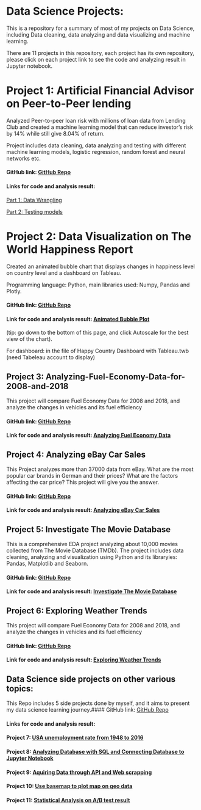 # Data Science Projects:

This is a repository for a summary of most of my projects on Data Science, including Data cleaning, data analyzing and data visualizing and machine learning.

There are 11 projects in this repository, each project has its own repository, please click on each project link to see the code and analyzing result in Jupyter notebook. 

# Project 1:  Artificial Financial Advisor on Peer-to-Peer lending

Analyzed Peer-to-peer loan risk with millions of loan data from Lending Club and created a machine learning model that can reduce investor’s risk by 14% while still give 8.04% of return.  

Project includes data cleaning, data analyzing and testing with different machine learning models, logistic regression, random forest and neural networks etc.

#### GitHub link:  <a href="https://github.com/lutang123/Machine-Learning-Model-on-Peer-to-Peer-lending">GitHub Repo</a>

#### Links for code and analysis result: 

<a href="https://nbviewer.jupyter.org/github/lutang123/Artificial-Financial-Advisor-on-Peer-to-Peer-lending/blob/master/Project_Part1_Understanding%20and%20cleaning%20data.ipynb">Part 1: Data Wrangling</a> 

<a href="https://nbviewer.jupyter.org/github/lutang123/Artificial-Financial-Advisor-on-Peer-to-Peer-lending/blob/master/Project_Part2_Testing%20Machines%20Learning%20models.ipynb">Part 2: Testing models</a>

# Project 2:  Data Visualization on The World Happiness Report

Created an animated bubble chart that displays changes in happiness level on country level and a dashboard on Tableau.

Programming language: Python, main libraries used: Numpy, Pandas and Plotly.

#### GitHub link:  <a href="https://github.com/lutang123/Data-Visualization-on-Happiness">GitHub Repo</a>

#### Link for code and analysis result: <a href="https://nbviewer.jupyter.org/github/lutang123/Data-Visualization-on-Happiness/blob/37f0ea1f0dc9cc917ef797ddea1bd985192d3080/Animated%20Bubble%20Plot%20on%20changes%20in%20happiness.ipynb#viz">Animated Bubble Plot</a>

(tip: go down to the bottom of this page, and click Autoscale for the best view of the chart).

For dashboard: in the file of Happy Country Dashboard with Tableau.twb (need Tabeleau account to display)

## Project 3:  Analyzing-Fuel-Economy-Data-for-2008-and-2018

This project will compare Fuel Economy Data for 2008 and 2018, and analyze the changes in vehicles and its fuel efficiency

#### GitHub link:  <a href="https://github.com/lutang123/Analyzing-Fuel-Economy-Data-for-2008-and-2018">GitHub Repo</a>

#### Link for code and analysis result: <a href="https://nbviewer.jupyter.org/github/lutang123/Analyzing-Fuel-Economy-Data-for-2008-and-2018/blob/master/Analyzing%20Fuel%20Economy%20Data%20for%202008%20and%202018%20.ipynb">Analyzing Fuel Economy Data</a> 

## Project 4:  Analyzing eBay Car Sales

This Project analyzes more than 37000 data from eBay. What are the most popular car brands in German and their prices? What are the factors affecting the car price? This project will give you the answer.

#### GitHub link:  <a href="https://github.com/lutang123/Analyzing-eBay-Car-Sales">GitHub Repo</a>

#### Link for code and analysis result: <a href="https://nbviewer.jupyter.org/github/lutang123/Analyzing-eBay-Car-Sales/blob/master/Data%20Analysis%20for%20eBay%20Car%20Sales%20in%20Germany.ipynb">Analyzing eBay Car Sales</a> 

## Project 5:  Investigate The Movie Database

This is a comprehensive EDA project analyzing about 10,000 movies collected from The Movie Database (TMDb). The project includes data cleaning, analyzing and visualization using Python and its libraryies: Pandas, Matplotlib and Seaborn.

#### GitHub link: <a href="https://github.com/lutang123/Investigate-The-Movie-Database">GitHub Repo</a>

#### Link for code and analysis result: <a href="https://nbviewer.jupyter.org/github/lutang123/Investigate-The-Movie-Database/blob/master/Project_%20Investigate%20The%20Movie%20Database%20%28TMDb%29.ipynb">Investigate The Movie Database</a> 

## Project 6:  Exploring Weather Trends

This project will compare Fuel Economy Data for 2008 and 2018, and analyze the changes in vehicles and its fuel efficiency

#### GitHub link:  <a href="https://github.com/lutang123/Exploring-Weather-Trends">GitHub Repo</a>

#### Link for code and analysis result: <a href="https://nbviewer.jupyter.org/github/lutang123/Exploring-Weather-Trends/blob/master/Exploring_Weather_Trends_%28GitHub%29.ipynb">Exploring Weather Trends</a> 

## Data Science side projects on other various topics:

This Repo includes 5 side projects done by myself, and it aims to present my data science learning journey.#### GitHub link:  <a href="https://github.com/lutang123/Data-Science-other-topics">GitHub Repo</a>

#### Links for code and analysis result: 

#### Project 7: <a href="https://nbviewer.jupyter.org/github/lutang123/Data-Science-other-topics/blob/master/Analyzing%20USA%20unemployment%20rate%20and%20plot%20line%20chart.ipynb">USA unemployment rate from 1948 to 2016</a> 

#### Project 8: <a href="https://nbviewer.jupyter.org/github/lutang123/Data-Science-other-topics/blob/master/Analyzing%20chinook%20Database%20with%20SQL%20and%20pandas.ipynb">Analyzing Database with SQL and Connecting Database to Jupyter Notebook</a> 

#### Project 9: <a href="https://nbviewer.jupyter.org/github/lutang123/Data-Science-other-topics/blob/master/Aquiring%20Data%20through%20API%20and%20Web%20scrapping.ipynb">Aquiring Data through API and Web scrapping</a> 

#### Project 10: <a href="https://nbviewer.jupyter.org/github/lutang123/Data-Science-other-topics/blob/master/Using%20basemap%20to%20plot%20geo-map.ipynb">Use basemap to plot map on geo data</a> 

#### Project 11: <a href="https://nbviewer.jupyter.org/github/lutang123/AB-Test/blob/master/Analyzing%20AB%20test%20result%20to%20decide%20whether%20to%20launch%20new%20homepage%20design.ipynb">Statistical Analysis on A/B test result</a>

